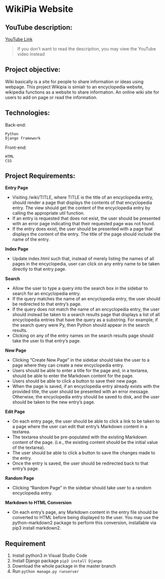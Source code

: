 # WikiPia Website

## YouTube description: 
[YouTube Link](https://youtu.be/A5CSVRcse18)
> If you don't want to read the description, you may view the YouTube video instead

## Project objective:
Wiki basically is a site for people to share information or ideas using webpage. This project Wikipia is simialr to an encyclopedia website, wikipedia functions as a website to share information. An online wiki site for users to add on page or read the information.

## Technologies:
Back-end:
```
Python
Django framework
```

Front-end:
```
HTML 
CSS 
```

## Project Requirements:
**Entry Page**
- Visiting /wiki/TITLE, where TITLE is the title of an encyclopedia entry, should render a page that displays the contents of that encyclopedia entry.
The view should get the content of the encyclopedia entry by calling the appropriate util function.
- If an entry is requested that does not exist, the user should be presented with an error page indicating that their requested page was not found.
- If the entry does exist, the user should be presented with a page that displays the content of the entry. The title of the page should include the name of the entry.

**Index Page**
- Update index.html such that, instead of merely listing the names of all pages in the encyclopedia, user can click on any entry name to be taken directly to that entry page.

**Search**
- Allow the user to type a query into the search box in the sidebar to search for an encyclopedia entry.
- If the query matches the name of an encyclopedia entry, the user should be redirected to that entry’s page.
- If the query does not match the name of an encyclopedia entry, the user should instead be taken to a search results page that displays a list of all encyclopedia entries that have the query as a substring. For example, if the search query were Py, then Python should appear in the search results.
- Clicking on any of the entry names on the search results page should take the user to that entry’s page.

**New Page**
- Clicking “Create New Page” in the sidebar should take the user to a page where they can create a new encyclopedia entry.
- Users should be able to enter a title for the page and, in a textarea, should be able to enter the Markdown content for the page.
- Users should be able to click a button to save their new page.
- When the page is saved, if an encyclopedia entry already exists with the provided title, the user should be presented with an error message.
Otherwise, the encyclopedia entry should be saved to disk, and the user should be taken to the new entry’s page.

**Edit Page**
- On each entry page, the user should be able to click a link to be taken to a page where the user can edit that entry’s Markdown content in a textarea.
- The textarea should be pre-populated with the existing Markdown content of the page. (i.e., the existing content should be the initial value of the textarea).
- The user should be able to click a button to save the changes made to the entry.
- Once the entry is saved, the user should be redirected back to that entry’s page.

**Random Page**
- Clicking “Random Page” in the sidebar should take user to a random encyclopedia entry.

**Markdown to HTML Conversion**
- On each entry’s page, any Markdown content in the entry file should be converted to HTML before being displayed to the user. You may use the python-markdown2 package to perform this conversion, installable via pip3 install markdown2.

## Requirement
1. Install python3 in Visual Studio Code
2. Install Django package
``pip3 install Django``
3. Download the whole package in the master branch
4. Run
``python manage.py runserver``
